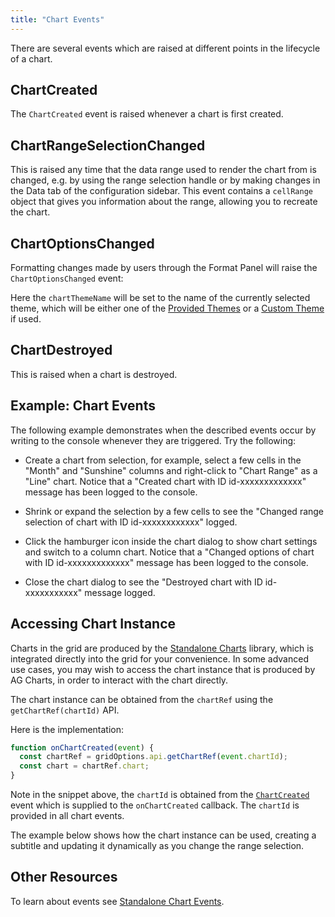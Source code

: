 ```yaml
---
title: "Chart Events"
---
```


There are several events which are raised at different points in the lifecycle of a chart.

## ChartCreated

The `ChartCreated` event is raised whenever a chart is first created.

<interface-documentation interfaceName='ChartCreated' ></interface-documentation>

## ChartRangeSelectionChanged

This is raised any time that the data range used to render the chart from is changed, e.g. by using the range selection handle or by making changes in the Data tab of the configuration sidebar. This event contains a `cellRange` object that gives you information about the range, allowing you to recreate the chart.

<interface-documentation interfaceName='ChartRangeSelectionChanged' ></interface-documentation>

## ChartOptionsChanged

Formatting changes made by users through the Format Panel will raise the `ChartOptionsChanged` event:

<interface-documentation interfaceName='ChartOptionsChanged' ></interface-documentation>

Here the `chartThemeName` will be set to the name of the currently selected theme, which will be either
one of the [Provided Themes](/integrated-charts-customisation/#provided-themes) or
a [Custom Theme](/integrated-charts-customisation/#custom-chart-themes) if used.

## ChartDestroyed

This is raised when a chart is destroyed.

<interface-documentation interfaceName='ChartDestroyed' ></interface-documentation>

## Example: Chart Events

The following example demonstrates when the described events occur by writing to the console whenever they are triggered. Try the following:

- Create a chart from selection, for example, select a few cells in the "Month" and "Sunshine" columns and right-click to "Chart Range" as a "Line" chart. Notice that a "Created chart with ID id-xxxxxxxxxxxxx" message has been logged to the console.

- Shrink or expand the selection by a few cells to see the "Changed range selection of chart with ID id-xxxxxxxxxxxx" logged.

- Click the hamburger icon inside the chart dialog to show chart settings and switch to a column chart. Notice that a "Changed options of chart with ID id-xxxxxxxxxxxxx" message has been logged to the console.

- Close the chart dialog to see the "Destroyed chart with ID id-xxxxxxxxxxx" message logged.

<grid-example title='Events' name='events' type='generated' options='{ "enterprise": true, "modules": ["clientside", "menu", "charts"] }'></grid-example>

## Accessing Chart Instance

Charts in the grid are produced by the [Standalone Charts](/charts-overview/) library, which is integrated
directly into the grid for your convenience. In some advanced use cases, you may wish to access the chart
instance that is produced by AG Charts, in order to interact with the chart directly.

The chart instance can be obtained from the `chartRef` using the `getChartRef(chartId)` API.

<api-documentation source='grid-api/api.json' section='charts' names='["getChartRef"]'></api-documentation>

Here is the implementation:

```js
function onChartCreated(event) {
  const chartRef = gridOptions.api.getChartRef(event.chartId);
  const chart = chartRef.chart;
}
```

Note in the snippet above, the `chartId` is obtained from the [`ChartCreated`](#chartcreated) event which is supplied to the `onChartCreated` callback. The `chartId` is provided in all chart events.

The example below shows how the chart instance can be used, creating a subtitle and updating
it dynamically as you change the range selection.

<grid-example title='Accessing Chart Instance' name='accessing-chart-instance' type='generated' options='{ "enterprise": true, "modules": ["clientside", "menu", "charts"] }'></grid-example>

## Other Resources

To learn about events see [Standalone Chart Events](/charts-events/).

